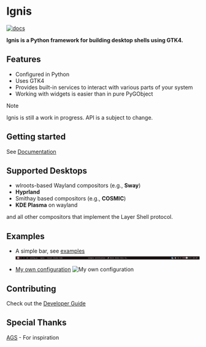 # Ignis

[![docs](https://github.com/linkfrg/ignis/actions/workflows/latest_docs.yaml/badge.svg)](https://github.com/linkfrg/ignis/actions/workflows/latest_docs.yaml)

__Ignis is a Python framework for building desktop shells using GTK4.__

## Features
- Configured in Python
- Uses GTK4
- Provides built-in services to interact with various parts of your system
- Working with widgets is easier than in pure PyGObject

> [!NOTE]
> Ignis is still a work in progress.
> API is a subject to change.

## Getting started
See [Documentation](https://linkfrg.github.io/ignis)

## Supported Desktops
- wlroots-based Wayland compositors (e.g., __Sway__) 
- __Hyprland__
- Smithay based compositors (e.g., __COSMIC__)
- __KDE Plasma__ on wayland

and all other compositors that implement the Layer Shell protocol.

## Examples
* A simple bar, see [examples](./examples/bar)
![simple-bar](./examples/bar/simple-bar.png)

* [My own configuration](https://github.com/linkfrg/dotfiles/)
![My own configuration](https://github.com/linkfrg/dotfiles/blob/main/assets/1.png?raw=true)


## Contributing
Check out the [Developer Guide](https://linkfrg.github.io/ignis/latest/dev/index.html)

## Special Thanks

[AGS](https://github.com/aylur/ags) - For inspiration
